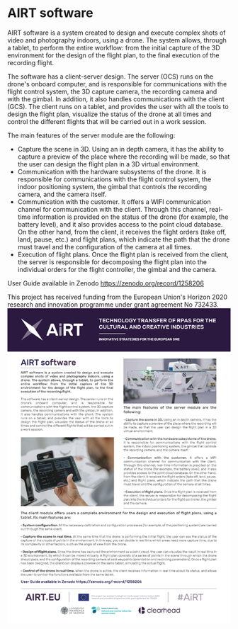 # AIRT software

AIRT software is a system created to design and execute complex shots of video and photography indoors, using a drone. The system allows, through a tablet, to perform the entire workflow: from the initial capture of the 3D environment for the design of the flight plan, to the final execution of the recording flight.

The software has a client-server design. The server (OCS) runs on the drone's onboard computer, and is responsible for communications with the flight control system, the 3D capture camera, the recording camera and with the gimbal. In addition,
it also handles communications with the client (GCS). The client runs on a tablet, and provides the user with all the tools to
design the flight plan, visualize the status of the drone at all times and control the different flights that will be carried out in a work session.

The main features of the server module are the
following:
* Capture the scene in 3D. Using an in depth camera, it has the ability to capture a preview of the place where the recording will be made, so that the user can design the flight plan in a 3D virtual environment.
* Communication with the hardware subsystems of the drone. It is responsible for communications with the flight control
system, the indoor positioning system, the gimbal that controls the recording camera, and the camera itself.
* Communication with the customer. It offers a WIFI communication channel for communication with the client. Through this channel, real-time information is provided on the status of the drone (for example, the battery level), and it also provides access to the point cloud database. On the other hand, from the client, it receives the flight orders (take off, land, pause,
etc.) and flight plans, which indicate the path that the drone must travel and the configuration of the camera at all times.
* Execution of flight plans. Once the flight plan is received from the client, the server is responsible for decomposing the flight plan into the individual orders for the flight controller, the gimbal and the camera.

User Guide available in Zenodo https://zenodo.org/record/1258206

This project has received funding from the European Union's Horizon 2020 research and innovation programme under grant agreement No 732433.
<a href="AiRT_software.png"><img src="AiRT_software.png" /></a>
